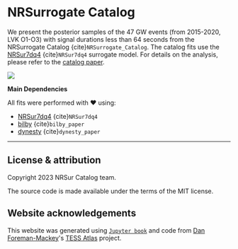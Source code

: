 # NRSurrogate Catalog


We present the posterior samples of the 47 GW events (from 2015-2020, LVK O1-O3) 
with signal durations less than 64 seconds from the 
NRSurrogate Catalog {cite}`NRSurrogate_Catalog`.
The catalog fits use the [NRSur7dq4] {cite}`NRSur7dq4` surrogate model.
For details on the analysis, please refer to the [catalog paper].

![](https://s11.gifyu.com/images/SQfBI.gif)

**Main Dependencies**

All fits were performed with ❤️ using:

*   [NRSur7dq4] {cite}`NRSur7dq4`
*   [bilby] {cite}`bilby_paper`
*   [dynesty] {cite}`dynesty_paper`


---

## License & attribution

Copyright 2023 NRSur Catalog team.

The source code is made available under the terms of the MIT license.

## Website acknowledgements
This website was generated using [`Jupyter book`](https://jupyterbook.org/) and code from [Dan Foreman-Mackey](https://dfm.io/)'s [TESS Atlas](https://github.com/dfm/tess-atlas) project.


[catalog paper]: https://arxiv.org/abs/2301.07215
[NRSur7dq4]: https://arxiv.org/abs/2301.07215
[bilby]: https://lscsoft.docs.ligo.org/bilby/index.html
[dynesty]: https://dynesty.readthedocs.io/
